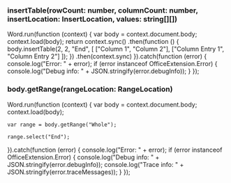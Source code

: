 ### insertTable(rowCount: number, columnCount: number, insertLocation: InsertLocation, values: string[][])
Word.run(function (context) {
    var body = context.document.body;
    context.load(body);
    return context.sync()
        .then(function () {
            body.insertTable(2, 2, "End",
                [
                    ["Column 1", "Column 2"],
                    ["Column Entry 1", "Column Entry 2"]
                ]);
        })
        .then(context.sync)
}).catch(function (error) {
    console.log("Error: " + error);
    if (error instanceof OfficeExtension.Error) {
        console.log("Debug info: " + JSON.stringify(error.debugInfo));
    }
});

### body.getRange(rangeLocation: RangeLocation)
Word.run(function (context) {
    var body = context.document.body;
    context.load(body);

    var range = body.getRange("Whole");

    range.select("End");
            
}).catch(function (error) {
    console.log("Error: " + error);
    if (error instanceof OfficeExtension.Error) {
       console.log("Debug info: " + JSON.stringify(error.debugInfo));
       console.log("Trace info: " + JSON.stringify(error.traceMessages));
    }
});